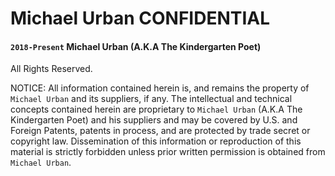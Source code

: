 # Michael Urban CONFIDENTIAL

####  `2018-Present` Michael Urban (A.K.A The Kindergarten Poet)

All Rights Reserved.

>
NOTICE:  All information contained herein is, and remains
the property of `Michael Urban` and its suppliers,
if any.  The intellectual and technical concepts contained
herein are proprietary to `Michael Urban` (A.K.A The Kindergarten Poet)
and his suppliers and may be covered by U.S. and Foreign Patents,
patents in process, and are protected by trade secret or copyright law.
Dissemination of this information or reproduction of this material
is strictly forbidden unless prior written permission is obtained
from `Michael Urban`.
